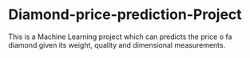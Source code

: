 # Diamond-price-prediction-Project
This is a Machine Learning project which can predicts the price o fa diamond given its weight, quality and dimensional measurements.
